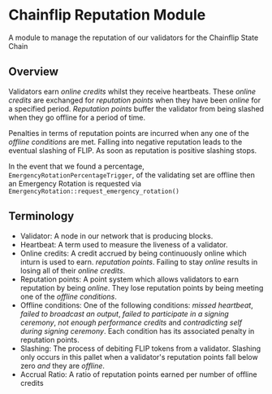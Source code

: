 # Chainflip Reputation Module

A module to manage the reputation of our validators for the Chainflip State Chain

## Overview

Validators earn *online credits* whilst they receive heartbeats.  These *online credits* are exchanged for *reputation points*
when they have been *online* for a specified period.  *Reputation points* buffer the validator from being slashed when they go offline for a period of time.

Penalties in terms of reputation points are incurred when any one of the *offline conditions* are
met.  Falling into negative reputation leads to the eventual slashing of FLIP.  As soon as reputation
is positive slashing stops.

In the event that we found a percentage, `EmergencyRotationPercentageTrigger`, of the validating set are offline then
an Emergency Rotation is requested via `EmergencyRotation::request_emergency_rotation()`

## Terminology
- Validator: A node in our network that is producing blocks.
- Heartbeat: A term used to measure the liveness of a validator.
- Online credits: A credit accrued by being continuously online which inturn is used to earn.
  *reputation points*.  Failing to stay *online* results in losing all of their *online credits*.
- Reputation points: A point system which allows validators to earn reputation by being *online*.
  They lose reputation points by being meeting one of the *offline conditions*.
- Offline conditions: One of the following conditions: *missed heartbeat*, *failed to broadcast
  an output*, *failed to participate in a signing ceremony*, *not enough performance credits* and
  *contradicting self during signing ceremony*.  Each condition has its associated penalty in
  reputation points.
- Slashing: The process of debiting FLIP tokens from a validator.  Slashing only occurs in this
  pallet when a validator's reputation points fall below zero *and* they are *offline*.
- Accrual Ratio: A ratio of reputation points earned per number of offline credits
